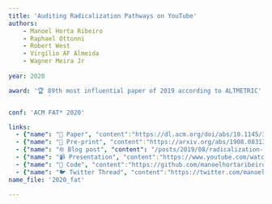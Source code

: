 ```yaml
---
title: 'Auditing Radicalization Pathways on YouTube'
authors:
    - Manoel Horta Ribeiro
    - Raphael Ottonni
    - Robert West 
    - Virgílio AF Almeida
    - Wagner Meira Jr
    
year: 2020

award: '🏆 89th most influential paper of 2019 according to ALTMETRIC'


conf: 'ACM FAT* 2020'

links:
  - {"name": "📜 Paper", "content":"https://dl.acm.org/doi/abs/10.1145/3351095.3372879"}
  - {"name": "📄 Pre-print", "content":"https://arxiv.org/abs/1908.08313"}
  - {"name": "🌐 Blog post", "content": "/posts/2019/08/radicalization-youtube"} 
  - {"name": "📹 Presentation", "content":"https://www.youtube.com/watch?v=zju-J53S4W0"}
  - {"name": "🔗️ Code", "content":"https://github.com/manoelhortaribeiro/radicalization_youtube"}
  - {"name": "🐦 Twitter Thread", "content":"https://twitter.com/manoelribeiro/status/1164904488970399744"}
name_file: '2020_fat'

---
```

